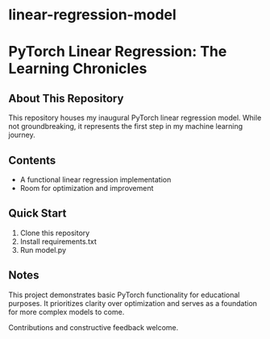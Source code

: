 # linear-regression-model
# PyTorch Linear Regression: The Learning Chronicles

## About This Repository

This repository houses my inaugural PyTorch linear regression model. While not groundbreaking, it represents the first step in my machine learning journey.

## Contents

* A functional linear regression implementation
* Room for optimization and improvement

## Quick Start

1. Clone this repository
2. Install requirements.txt
3. Run model.py

## Notes

This project demonstrates basic PyTorch functionality for educational purposes. It prioritizes clarity over optimization and serves as a foundation for more complex models to come.

Contributions and constructive feedback welcome.
